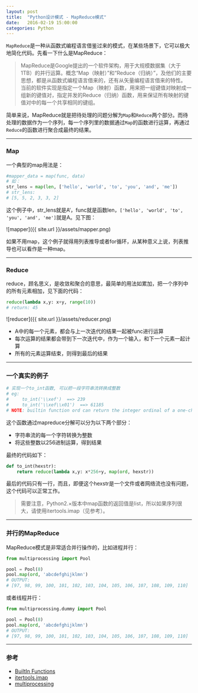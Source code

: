 ```yaml
---
layout: post
title:  "Python设计模式 - MapReduce模式"
date:   2016-02-19 15:00:00
categories: Python
---
```

`MapReduce`是一种从函数式编程语言借鉴过来的模式，在某些场景下，它可以极大地简化代码。先看一下什么是MapReduce：

>MapReduce是Google提出的一个软件架构，用于大规模数据集（大于1TB）的并行运算。概念“Map（映射）”和“Reduce（归纳）”，及他们的主要思想，都是从函数式编程语言借来的，还有从矢量编程语言借来的特性。
>当前的软件实现是指定一个Map（映射）函数，用来把一组键值对映射成一组新的键值对，指定并发的Reduce（归纳）函数，用来保证所有映射的键值对中的每一个共享相同的键组。

简单来说，MapReduce就是把待处理的问题分解为`Map`和`Reduce`两个部分。而待处理的数据作为一个序列，每一个序列里的数据通过`Map`的函数进行运算，再通过`Reduce`的函数进行聚合成最终的结果。

---

### Map

一个典型的map用法是：

```python
#mapper_data = map(func, data)
# 如：
str_lens = map(len, ['hello', 'world', 'to', 'you', 'and', 'me'])
# str_lens:
# [5, 5, 2, 3, 3, 2]
```

这个例子中，str_lens就是A‘，func就是函数len，`['hello', 'world', 'to', 'you', 'and', 'me']`就是A。见下图：

![mapper]({{ site.url }}/assets/mapper.png)

如果不用map，这个例子就得用列表推导或者for循环，从某种意义上说，列表推导也可以看作是一种map。

---

### Reduce

reduce，顾名思义，是收敛和聚合的意思，最简单的用法如累加，把一个序列中的所有元素相加，见下面的代码：

```python
reduce(lambda x,y: x+y, range(10))
# return: 45
```

![reducer]({{ site.url }}/assets/reducer.png)

* A中的每一个元素，都会与上一次迭代的结果一起被func进行运算
* 每次运算的结果都会带到下一次迭代中，作为一个输入，和下一个元素一起计算
* 所有的元素运算结束，则得到最后的结果

---

### 一个真实的例子

```python
# 实现一个to_int函数, 可以把一段字符串流转换成整数
# eg:
#     to_int('\\xef')  ==> 239
#     to_int('\\xef\\x01')  ==> 61185
# NOTE: builtin function ord can return the integer ordinal of a one-character string
```

这个函数通过mapreduce分解可以分为以下两个部分：

* 字符串流的每一个字符转换为整数
* 将这些整数以256进制运算，得到结果

最终的代码如下：

```python
def to_int(hexstr):
    return reduce(lambda x,y: x*256+y, map(ord, hexstr))
```

最后的代码只有一行，而且，即便这个hexstr是一个文件或者网络流也没有问题，这个代码可以正常工作。

>需要注意，Python2.×版本中map函数的返回值是list，所以如果序列很大，请使用itertools.imap（见参考）。

---

### 并行的MapReduce

MapReduce模式是非常适合并行操作的，比如进程并行：

```python
from multiprocessing import Pool

pool = Pool(8)
pool.map(ord, 'abcdefghijklmn')
# OUTPUT:
# [97, 98, 99, 100, 101, 102, 103, 104, 105, 106, 107, 108, 109, 110]
```

或者线程并行：

```python
from multiprocessing.dummy import Pool

pool = Pool(8)
pool.map(ord, 'abcdefghijklmn')
# OUTPUT:
# [97, 98, 99, 100, 101, 102, 103, 104, 105, 106, 107, 108, 109, 110]
```

---

### 参考

* [BuiltIn Functions](https://docs.python.org/2/library/functions.html)
* [itertools.imap](https://docs.python.org/2/library/itertools.html#itertools.imap)
* [multiprocessing](https://docs.python.org/2/library/multiprocessing.html)
